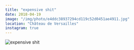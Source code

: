 ```yaml
---
title: "expensive shit"
date: 2018-04-19
image: "/img/photo/e4ddc38937294cd119c52d0451ae4911.jpg"
location: "Château de Versailles"
instagram: true
---
```


![expensive shit](/img/photo/e4ddc38937294cd119c52d0451ae4911.jpg)
